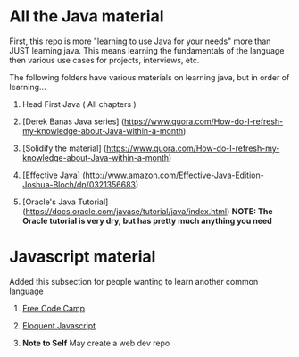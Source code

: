 # All the Java material
  
  First, this repo is more "learning to use Java for your needs" more than JUST
  learning java. This means learning the fundamentals of the language then
  various use cases for projects, interviews, etc.

  The following folders have various materials on learning java, but in
  order of learning...

   1. Head First Java ( All chapters )

   2. [Derek Banas Java series] (https://www.quora.com/How-do-I-refresh-my-knowledge-about-Java-within-a-month)

   3. [Solidify the material] (https://www.quora.com/How-do-I-refresh-my-knowledge-about-Java-within-a-month)

   4. [Effective Java] (http://www.amazon.com/Effective-Java-Edition-Joshua-Bloch/dp/0321356683)
   
   5. [Oracle's Java Tutorial] (https://docs.oracle.com/javase/tutorial/java/index.html)
  **NOTE: The Oracle tutorial is very dry, but has pretty much anything you need**


# Javascript material

  Added this subsection for people wanting to learn another common language

  1. [Free Code Camp](http://www.freecodecamp.com/)

  2. [Eloquent Javascript](eloquentjavascript.net)
  
  3. **Note to Self** May create a web dev repo
